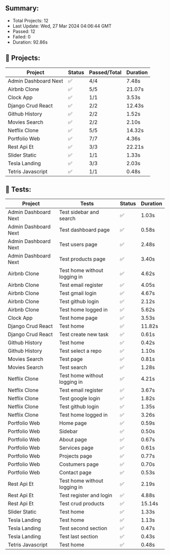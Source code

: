 
## Summary:
<p><ul>
            <li><span>Total Projects: 12</span></li>
            <li><span>Last Update: Wed, 27 Mar 2024 04:06:44 GMT</span></li>
            <li><span>Passed: 12</span></li>
            <li><span>Failed: 0</span></li>
            <li><span>Duration: 
              92.86s
            </span></li>
          </ul></p>
  

## 📝 Projects:
<table>
            <thead>
              <tr>
                <th>Project</th>
                <th>Status</th>
                <th>Passed/Total</th>
                <th>Duration</th>
              </tr>
            </thead>
            <tbody>
              <tr>
                    <td>Admin Dashboard Next</td>
                    <td>✅</td>
                    <td>4/4</td>
                    <td>7.48s</td>
                  </tr><tr>
                    <td>Airbnb Clone</td>
                    <td>✅</td>
                    <td>5/5</td>
                    <td>21.07s</td>
                  </tr><tr>
                    <td>Clock App</td>
                    <td>✅</td>
                    <td>1/1</td>
                    <td>3.53s</td>
                  </tr><tr>
                    <td>Django Crud React</td>
                    <td>✅</td>
                    <td>2/2</td>
                    <td>12.43s</td>
                  </tr><tr>
                    <td>Github History</td>
                    <td>✅</td>
                    <td>2/2</td>
                    <td>1.52s</td>
                  </tr><tr>
                    <td>Movies Search</td>
                    <td>✅</td>
                    <td>2/2</td>
                    <td>2.10s</td>
                  </tr><tr>
                    <td>Netflix Clone</td>
                    <td>✅</td>
                    <td>5/5</td>
                    <td>14.32s</td>
                  </tr><tr>
                    <td>Portfolio Web</td>
                    <td>✅</td>
                    <td>7/7</td>
                    <td>4.36s</td>
                  </tr><tr>
                    <td>Rest Api Et</td>
                    <td>✅</td>
                    <td>3/3</td>
                    <td>22.21s</td>
                  </tr><tr>
                    <td>Slider Static</td>
                    <td>✅</td>
                    <td>1/1</td>
                    <td>1.33s</td>
                  </tr><tr>
                    <td>Tesla Landing</td>
                    <td>✅</td>
                    <td>3/3</td>
                    <td>2.03s</td>
                  </tr><tr>
                    <td>Tetris Javascript</td>
                    <td>✅</td>
                    <td>1/1</td>
                    <td>0.48s</td>
                  </tr>
            </tbody>
          </table>
  

## 🎯 Tests:
<table>
            <thead>
              <tr>
                <th>Project</th>
                <th>Tests</th>
                <th>Status</th>
                <th>Duration</th>
              </tr>
            </thead>
            <tbody>
              <tr>
                          <td>Admin Dashboard Next</td>
                          <td>Test sidebar and search</td>
                          <td>✅</td>
                          <td>1.03s</td>
                        </tr><tr>
                          <td>Admin Dashboard Next</td>
                          <td>Test dashboard page</td>
                          <td>✅</td>
                          <td>0.58s</td>
                        </tr><tr>
                          <td>Admin Dashboard Next</td>
                          <td>Test users page</td>
                          <td>✅</td>
                          <td>2.48s</td>
                        </tr><tr>
                          <td>Admin Dashboard Next</td>
                          <td>Test products page</td>
                          <td>✅</td>
                          <td>3.40s</td>
                        </tr><tr>
                          <td>Airbnb Clone</td>
                          <td>Test home without logging in</td>
                          <td>✅</td>
                          <td>4.62s</td>
                        </tr><tr>
                          <td>Airbnb Clone</td>
                          <td>Test email register</td>
                          <td>✅</td>
                          <td>4.05s</td>
                        </tr><tr>
                          <td>Airbnb Clone</td>
                          <td>Test gmail login</td>
                          <td>✅</td>
                          <td>4.67s</td>
                        </tr><tr>
                          <td>Airbnb Clone</td>
                          <td>Test github login</td>
                          <td>✅</td>
                          <td>2.12s</td>
                        </tr><tr>
                          <td>Airbnb Clone</td>
                          <td>Test home logged in</td>
                          <td>✅</td>
                          <td>5.62s</td>
                        </tr><tr>
                          <td>Clock App</td>
                          <td>Test home page</td>
                          <td>✅</td>
                          <td>3.53s</td>
                        </tr><tr>
                          <td>Django Crud React</td>
                          <td>Test home</td>
                          <td>✅</td>
                          <td>11.82s</td>
                        </tr><tr>
                          <td>Django Crud React</td>
                          <td>Test create new task</td>
                          <td>✅</td>
                          <td>0.61s</td>
                        </tr><tr>
                          <td>Github History</td>
                          <td>Test home</td>
                          <td>✅</td>
                          <td>0.42s</td>
                        </tr><tr>
                          <td>Github History</td>
                          <td>Test select a repo</td>
                          <td>✅</td>
                          <td>1.10s</td>
                        </tr><tr>
                          <td>Movies Search</td>
                          <td>Test page</td>
                          <td>✅</td>
                          <td>0.81s</td>
                        </tr><tr>
                          <td>Movies Search</td>
                          <td>Test search</td>
                          <td>✅</td>
                          <td>1.28s</td>
                        </tr><tr>
                          <td>Netflix Clone</td>
                          <td>Test home without logging in</td>
                          <td>✅</td>
                          <td>4.21s</td>
                        </tr><tr>
                          <td>Netflix Clone</td>
                          <td>Test email register</td>
                          <td>✅</td>
                          <td>3.67s</td>
                        </tr><tr>
                          <td>Netflix Clone</td>
                          <td>Test google login</td>
                          <td>✅</td>
                          <td>1.82s</td>
                        </tr><tr>
                          <td>Netflix Clone</td>
                          <td>Test github login</td>
                          <td>✅</td>
                          <td>1.35s</td>
                        </tr><tr>
                          <td>Netflix Clone</td>
                          <td>Test home logged in</td>
                          <td>✅</td>
                          <td>3.26s</td>
                        </tr><tr>
                          <td>Portfolio Web</td>
                          <td>Home page</td>
                          <td>✅</td>
                          <td>0.59s</td>
                        </tr><tr>
                          <td>Portfolio Web</td>
                          <td>Sidebar</td>
                          <td>✅</td>
                          <td>0.50s</td>
                        </tr><tr>
                          <td>Portfolio Web</td>
                          <td>About page</td>
                          <td>✅</td>
                          <td>0.67s</td>
                        </tr><tr>
                          <td>Portfolio Web</td>
                          <td>Services page</td>
                          <td>✅</td>
                          <td>0.61s</td>
                        </tr><tr>
                          <td>Portfolio Web</td>
                          <td>Projects page</td>
                          <td>✅</td>
                          <td>0.77s</td>
                        </tr><tr>
                          <td>Portfolio Web</td>
                          <td>Costumers page</td>
                          <td>✅</td>
                          <td>0.70s</td>
                        </tr><tr>
                          <td>Portfolio Web</td>
                          <td>Contact page</td>
                          <td>✅</td>
                          <td>0.53s</td>
                        </tr><tr>
                          <td>Rest Api Et</td>
                          <td>Test home without logging in</td>
                          <td>✅</td>
                          <td>2.19s</td>
                        </tr><tr>
                          <td>Rest Api Et</td>
                          <td>Test register and login</td>
                          <td>✅</td>
                          <td>4.88s</td>
                        </tr><tr>
                          <td>Rest Api Et</td>
                          <td>Test crud products</td>
                          <td>✅</td>
                          <td>15.14s</td>
                        </tr><tr>
                          <td>Slider Static</td>
                          <td>Test home</td>
                          <td>✅</td>
                          <td>1.33s</td>
                        </tr><tr>
                          <td>Tesla Landing</td>
                          <td>Test home</td>
                          <td>✅</td>
                          <td>1.13s</td>
                        </tr><tr>
                          <td>Tesla Landing</td>
                          <td>Test second section</td>
                          <td>✅</td>
                          <td>0.47s</td>
                        </tr><tr>
                          <td>Tesla Landing</td>
                          <td>Test last section</td>
                          <td>✅</td>
                          <td>0.43s</td>
                        </tr><tr>
                          <td>Tetris Javascript</td>
                          <td>Test home</td>
                          <td>✅</td>
                          <td>0.48s</td>
                        </tr>
            </tbody>
          </table>
  